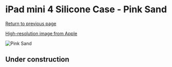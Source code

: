 # iPad mini 4 Silicone Case - Pink Sand

[Return to previous page](/ipad_mini4)

[High-resolution image from Apple](https://store.storeimages.cdn-apple.com/8756/as-images.apple.com/is/MNND2?wid=4500&hei=4500&fmt=png)

<div style="width: 512px"><img src="/almost_uncompressed/MNND2.webp" alt="Pink Sand"></div>

## Under construction
